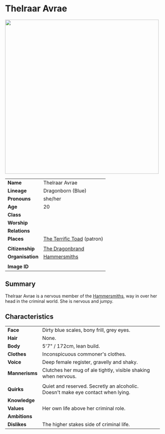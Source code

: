 # Thelraar Avrae

<img src="https://raw.githubusercontent.com/jesskelsall/astarus-images/main/characters/portraits/imageid.png" height="500" />

|||
| --- | --- |
| **Name** | Thelraar Avrae | character.3
| **Lineage** | Dragonborn (Blue) |
| **Pronouns** | she/her |
| **Age** | 20 |
| **Class** | |
| **Worship** | |
| **Relations** | |
| **Places** | [The Terrific Toad](../places/buildings/inns-taverns/the-terrific-toad.md) (patron) |
|||
| **Citizenship** | [The Dragonbrand](../civilisations/nilsavnic-alliance/states/the-dragonbrand.md) |
| **Organisation** | [Hammersmiths](../organisations/hammersmiths.md) |
|||
| **Image ID** | |

## Summary

Thelraar Avrae is a nervous member of the [Hammersmiths](../organisations/hammersmiths.md), way in over her head in the criminal world. She is nervous and jumpy.

## Characteristics

| | |
| --- | --- |
| **Face** | Dirty blue scales, bony frill, grey eyes. | characteristics.2
| **Hair** | None. |
| **Body** | 5'7" / 172cm, lean build. |
| **Clothes** | Inconspicuous commoner's clothes. |
| **Voice** | Deep female register, gravelly and shaky. |
| **Mannerisms** | Clutches her mug of ale tightly, visible shaking when nervous. |
| | |
| **Quirks** | Quiet and reserved. Secretly an alcoholic.<br>Doesn't make eye contact when lying. |
| **Knowledge** | |
| **Values** | Her own life above her criminal role. |
| **Ambitions** | |
| **Dislikes** | The higher stakes side of criminal life. |
